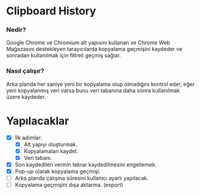 # Clipboard History
### Nedir?
Google Chrome ve Chromium alt yapısını kullanan ve Chrome Web Mağazasını destekleyen tarayıcılarda kopyalama geçmişini kaydeder ve sonradan kullanılmak için filtreli geçmiş sağlar.

### Nasıl çalışır?
Arka planda her saniye yeni bir kopyalama olup olmadığını kontrol eder, eğer yeni kopyalanmış veri varsa bunu veri tabanına daha sonra kullanılmak üzere kaydeder.

# Yapılacaklar
- [x] İlk adımlar:
  - [x] Alt yapıyı oluşturmak.
  - [x] Kopyalamaları kaydet.
  - [x] Veri tabanı.
- [x] Son kaydedilen verinin tekrar kaydedilmesini engellemek.
- [x] Pop-up olarak kopyalama geçmişi.
- [ ] Arka planda çalışma süresini kullanıcı ayarlı yapılacak.
- [ ] Kopyalama geçmişini dışa aktarma. (export)

